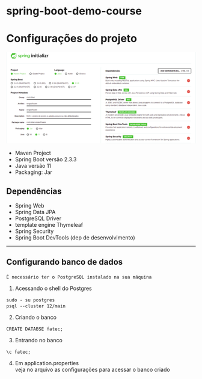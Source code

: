 # spring-boot-demo-course

# Configurações do projeto
![configuracoes-spring-boot](./images/configuracoes-spring-boot.png)

- Maven Project
- Spring Boot versão 2.3.3
- Java versão 11
- Packaging: Jar


## Dependências
- Spring Web
- Spring Data JPA
- PostgreSQL Driver
- template engine Thymeleaf
- Spring Security
- Spring Boot DevTools (dep de desenvolvimento)

---
## Configurando banco de dados
`É necessário ter o PostgreSQL instalado na sua máquina`

1. Acessando o shell do Postgres  
```shell
sudo - su postgres
psql --cluster 12/main
```

2. Criando o banco  
```shell
CREATE DATABSE fatec;
```

3. Entrando no banco
```shell
\c fatec;
```

4. Em application.properties  
veja no arquivo as configurações para acessar o banco criado
